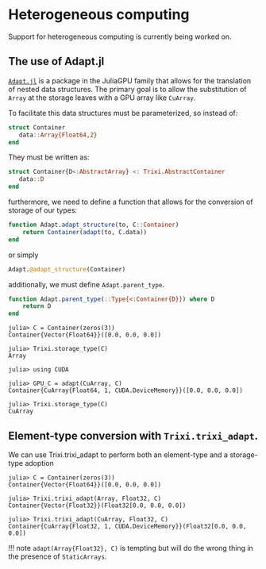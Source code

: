 # Heterogeneous computing

Support for heterogeneous computing is currently being worked on.

## The use of Adapt.jl

[`Adapt.jl`](https://github.com/JuliaGPU/Adapt.jl) is a package in the JuliaGPU family that allows for
the translation of nested data structures. The primary goal is to allow the substitution of `Array` 
at the storage leaves with a GPU array like `CuArray`.

To facilitate this data structures must be parameterized, so instead of:

```julia
struct Container
   data::Array{Float64,2}
end
```

They must be written as:

```julia
struct Container{D<:AbstractArray} <: Trixi.AbstractContainer
   data::D
end
```

furthermore, we need to define a function that allows for the conversion of storage
of our types: 

```julia
function Adapt.adapt_structure(to, C::Container)
    return Container(adapt(to, C.data))
end
```

or simply

```julia
Adapt.@adapt_structure(Container)
```

additionally, we must define `Adapt.parent_type`.

```julia
function Adapt.parent_type(::Type{<:Container{D}}) where D
    return D
end
```

```julia-repl
julia> C = Container(zeros(3))
Container{Vector{Float64}}([0.0, 0.0, 0.0])

julia> Trixi.storage_type(C)
Array

julia> using CUDA

julia> GPU_C = adapt(CuArray, C)
Container{CuArray{Float64, 1, CUDA.DeviceMemory}}([0.0, 0.0, 0.0])

julia> Trixi.storage_type(C)
CuArray
```

## Element-type conversion with `Trixi.trixi_adapt`.

We can use Trixi.trixi_adapt to perform both an element-type and a storage-type adoption

```julia-repl
julia> C = Container(zeros(3))
Container{Vector{Float64}}([0.0, 0.0, 0.0])

julia> Trixi.trixi_adapt(Array, Float32, C)
Container{Vector{Float32}}(Float32[0.0, 0.0, 0.0])

julia> Trixi.trixi_adapt(CuArray, Float32, C)
Container{CuArray{Float32, 1, CUDA.DeviceMemory}}(Float32[0.0, 0.0, 0.0])
```

!!! note
    `adapt(Array{Float32}, C)` is tempting but will do the wrong thing in the presence of `StaticArrays`.